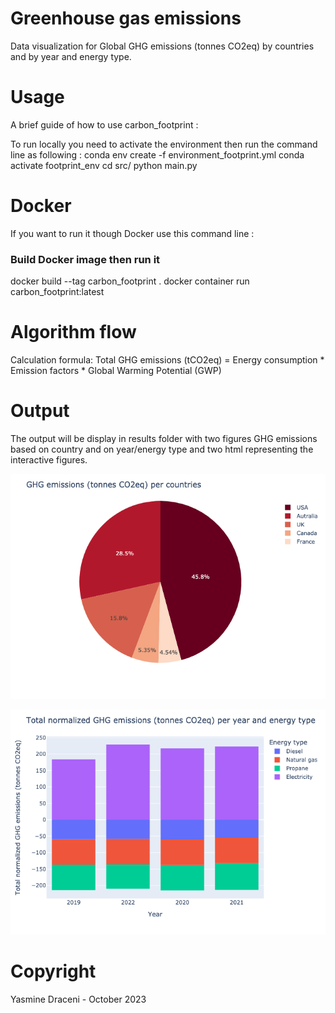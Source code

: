# Greenhouse gas emissions

Data visualization for Global GHG emissions (tonnes CO2eq) by countries and by year and energy type.

# Usage
A brief guide of how to use carbon_footprint :

To run locally you need to activate the environment then run the command line as following : 
    conda env create -f environment_footprint.yml
    conda activate footprint_env
    cd src/
    python main.py

# Docker
If you want to run it though Docker use this command line : 
### Build Docker image then run it
docker build --tag carbon_footprint .
docker container run carbon_footprint:latest

# Algorithm flow
Calculation formula: Total GHG emissions (tCO2eq) = Energy consumption * Emission factors * Global Warming Potential (GWP)
# Output
The output will be display in results folder with two figures GHG emissions based on country and on year/energy type and two html representing the interactive figures.

![GHG per country](results/ghg_country.png)

![GHG per year per energy type](results/ghg_year_energy.png)

# Copyright
Yasmine Draceni - October 2023


